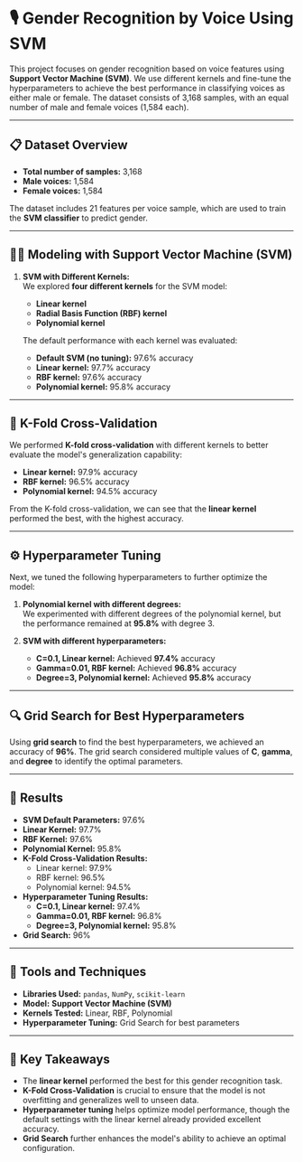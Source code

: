 # 🎙️ **Gender Recognition by Voice Using SVM**

This project focuses on gender recognition based on voice features using **Support Vector Machine (SVM)**. We use different kernels and fine-tune the hyperparameters to achieve the best performance in classifying voices as either male or female. The dataset consists of 3,168 samples, with an equal number of male and female voices (1,584 each). 

---

## 📋 **Dataset Overview**

- **Total number of samples:** 3,168  
- **Male voices:** 1,584  
- **Female voices:** 1,584  

The dataset includes 21 features per voice sample, which are used to train the **SVM classifier** to predict gender.

---

## 🧑‍💻 **Modeling with Support Vector Machine (SVM)**  

1. **SVM with Different Kernels:**  
   We explored **four different kernels** for the SVM model:
   - **Linear kernel**
   - **Radial Basis Function (RBF) kernel**
   - **Polynomial kernel**  

   The default performance with each kernel was evaluated:

   - **Default SVM (no tuning):** 97.6% accuracy  
   - **Linear kernel:** 97.7% accuracy  
   - **RBF kernel:** 97.6% accuracy  
   - **Polynomial kernel:** 95.8% accuracy  

---

## 🔄 **K-Fold Cross-Validation**

We performed **K-fold cross-validation** with different kernels to better evaluate the model's generalization capability:

- **Linear kernel:** 97.9% accuracy  
- **RBF kernel:** 96.5% accuracy  
- **Polynomial kernel:** 94.5% accuracy  

From the K-fold cross-validation, we can see that the **linear kernel** performed the best, with the highest accuracy.

---

## ⚙️ **Hyperparameter Tuning**

Next, we tuned the following hyperparameters to further optimize the model:

1. **Polynomial kernel with different degrees:**  
   We experimented with different degrees of the polynomial kernel, but the performance remained at **95.8%** with degree 3.

2. **SVM with different hyperparameters:**  
   - **C=0.1, Linear kernel:** Achieved **97.4%** accuracy  
   - **Gamma=0.01, RBF kernel:** Achieved **96.8%** accuracy  
   - **Degree=3, Polynomial kernel:** Achieved **95.8%** accuracy  

---

## 🔍 **Grid Search for Best Hyperparameters**

Using **grid search** to find the best hyperparameters, we achieved an accuracy of **96%**. The grid search considered multiple values of **C**, **gamma**, and **degree** to identify the optimal parameters.

---

## 🎯 **Results**

- **SVM Default Parameters:** 97.6%  
- **Linear Kernel:** 97.7%  
- **RBF Kernel:** 97.6%  
- **Polynomial Kernel:** 95.8%  
- **K-Fold Cross-Validation Results:**  
  - Linear kernel: 97.9%  
  - RBF kernel: 96.5%  
  - Polynomial kernel: 94.5%  
- **Hyperparameter Tuning Results:**  
  - **C=0.1, Linear kernel:** 97.4%  
  - **Gamma=0.01, RBF kernel:** 96.8%  
  - **Degree=3, Polynomial kernel:** 95.8%  
- **Grid Search:** 96%  

---

## 🧰 **Tools and Techniques**  

- **Libraries Used:** `pandas`, `NumPy`, `scikit-learn`  
- **Model:** **Support Vector Machine (SVM)**  
- **Kernels Tested:** Linear, RBF, Polynomial  
- **Hyperparameter Tuning:** Grid Search for best parameters

---

## 🌟 **Key Takeaways**  

- The **linear kernel** performed the best for this gender recognition task.
- **K-Fold Cross-Validation** is crucial to ensure that the model is not overfitting and generalizes well to unseen data.
- **Hyperparameter tuning** helps optimize model performance, though the default settings with the linear kernel already provided excellent accuracy.
- **Grid Search** further enhances the model's ability to achieve an optimal configuration.
